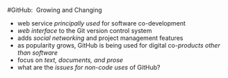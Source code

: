 #GitHub:  Growing and Changing
  * web service *_principally used_* for software co-development
  * *_web interface_* to the Git version control system
  * adds *_social networking_* and project management features
  * as popularity grows, GitHub is being used for digital co-*_products other than software_*
  * focus on *_text, documents, and prose_*
  * what are the *_issues for non-code uses_* of GitHub?
